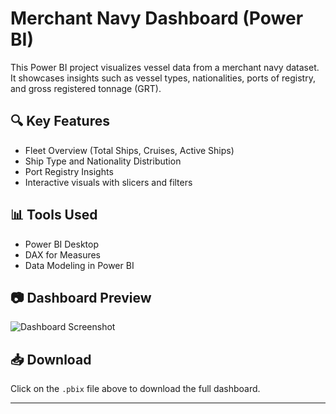 # Merchant Navy Dashboard (Power BI)

This Power BI project visualizes vessel data from a merchant navy dataset. It showcases insights such as vessel types, nationalities, ports of registry, and gross registered tonnage (GRT).

## 🔍 Key Features
- Fleet Overview (Total Ships, Cruises, Active Ships)
- Ship Type and Nationality Distribution
- Port Registry Insights
- Interactive visuals with slicers and filters

## 📊 Tools Used
- Power BI Desktop
- DAX for Measures
- Data Modeling in Power BI

## 📷 Dashboard Preview
![Dashboard Screenshot](Screenshot-2025-07-05-222306.png)

## 📥 Download
Click on the `.pbix` file above to download the full dashboard.

---

